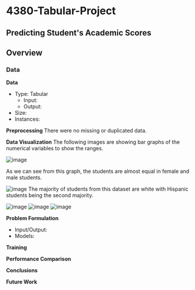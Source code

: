 # 4380-Tabular-Project

## Predicting Student's Academic Scores

## Overview

### Data
**Data**
- Type: Tabular
  - Input:
  - Output:
 - Size:
 - Instances:

**Preprocessing**
There were no missing or duplicated data. 

**Data Visualization**
The following images are showing bar graphs of the numerical variables to show the ranges. 

![image](https://github.com/user-attachments/assets/b2ef8ef1-89fd-423f-817f-b6715d9bc376)

As we can see from this graph, the students are almost equal in female and male students.

![image](https://github.com/user-attachments/assets/870c47ff-430b-4fba-b94f-1a3094d1d504)
The majority of students from this dataset are white with Hispanic students being the second majority. 

![image](https://github.com/user-attachments/assets/92f3509c-69c1-4af3-a2f3-def4c9d01e57)
![image](https://github.com/user-attachments/assets/84291c2f-68c1-47f8-bfc1-2316ba39c4ae)
![image](https://github.com/user-attachments/assets/76ee134f-dc1f-4cc0-bd84-6defbceb38aa)

**Problem Formulation**
- Input/Output:
- Models:

**Training** 

**Performance Comparison**

**Conclusions**

**Future Work** 

